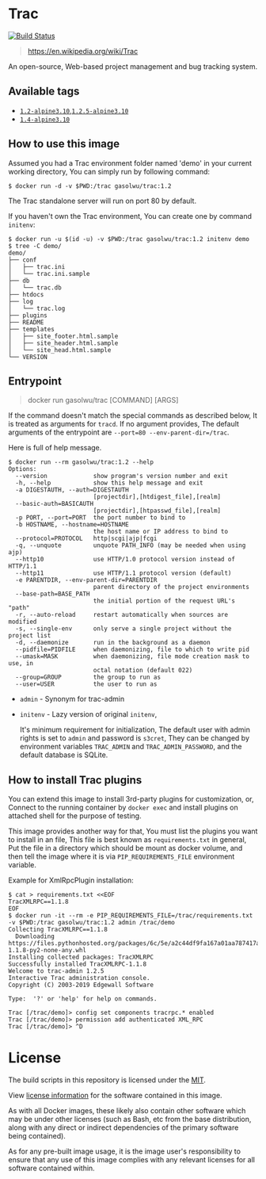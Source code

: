 # Trac

[![Build Status](https://travis-ci.org/Gasol/docker-trac.svg?branch=master)](https://travis-ci.org/Gasol/docker-trac)

> https://en.wikipedia.org/wiki/Trac

An open-source, Web-based project management and bug tracking system.

## Available tags

<!-- DON'T EDIT TAGS, IT IS AUTO-GENERATED BY ./gen-tags.sh -->
<!-- TAGS_BEGIN -->
- [`1.2-alpine3.10`,`1.2.5-alpine3.10`](https://github.com/Gasol/docker-trac/blob/d0ab3a5b187647559baa62b175a1ee896365247b/1.2/alpine3.10/Dockerfile)
- [`1.4-alpine3.10`](https://github.com/Gasol/docker-trac/blob/d0ab3a5b187647559baa62b175a1ee896365247b/1.4/alpine3.10/Dockerfile)
<!-- TAGS_END -->

## How to use this image

Assumed you had a Trac environment folder named 'demo' in your current working directory, You can simply run by following command:

    $ docker run -d -v $PWD:/trac gasolwu/trac:1.2

The Trac standalone server will run on port 80 by default.

If you haven't own the Trac environment, You can create one by command `initenv`:

    $ docker run -u $(id -u) -v $PWD:/trac gasolwu/trac:1.2 initenv demo
    $ tree -C demo/
    demo/
    ├── conf
    │   ├── trac.ini
    │   └── trac.ini.sample
    ├── db
    │   └── trac.db
    ├── htdocs
    ├── log
    │   └── trac.log
    ├── plugins
    ├── README
    ├── templates
    │   ├── site_footer.html.sample
    │   ├── site_header.html.sample
    │   └── site_head.html.sample
    └── VERSION

## Entrypoint

> docker run gasolwu/trac [COMMAND] [ARGS]

If the command doesn't match the special commands as described below, It is treated as arguments for `tracd`. If no argument provides, The default arguments of the entrypoint are `--port=80 --env-parent-dir=/trac`.

Here is full of help message.

    $ docker run --rm gasolwu/trac:1.2 --help
    Options:
      --version             show program's version number and exit
      -h, --help            show this help message and exit
      -a DIGESTAUTH, --auth=DIGESTAUTH
                            [projectdir],[htdigest_file],[realm]
      --basic-auth=BASICAUTH
                            [projectdir],[htpasswd_file],[realm]
      -p PORT, --port=PORT  the port number to bind to
      -b HOSTNAME, --hostname=HOSTNAME
                            the host name or IP address to bind to
      --protocol=PROTOCOL   http|scgi|ajp|fcgi
      -q, --unquote         unquote PATH_INFO (may be needed when using ajp)
      --http10              use HTTP/1.0 protocol version instead of HTTP/1.1
      --http11              use HTTP/1.1 protocol version (default)
      -e PARENTDIR, --env-parent-dir=PARENTDIR
                            parent directory of the project environments
      --base-path=BASE_PATH
                            the initial portion of the request URL's "path"
      -r, --auto-reload     restart automatically when sources are modified
      -s, --single-env      only serve a single project without the project list
      -d, --daemonize       run in the background as a daemon
      --pidfile=PIDFILE     when daemonizing, file to which to write pid
      --umask=MASK          when daemonizing, file mode creation mask to use, in
                            octal notation (default 022)
      --group=GROUP         the group to run as
      --user=USER           the user to run as

- `admin` - Synonym for trac-admin
- `initenv` - Lazy version of original `initenv`,

    It's minimum requirement for initialization, The default user with admin rights is set to `admin` and password is `s3cret`, They can be changed by environment variables `TRAC_ADMIN` and `TRAC_ADMIN_PASSWORD`, and the default database is SQLite.

## How to install Trac plugins

You can extend this image to install 3rd-party plugins for customization, or, Connect to the running container by `docker exec` and install plugins on attached shell for the purpose of testing.

This image provides another way for that, You must list the plugins you want to install in an file, This file is best known as `requirements.txt` in general, Put the file in a directory which should be mount as docker volume, and then tell the image where it is via `PIP_REQUIREMENTS_FILE` environment variable.

Example for XmlRpcPlugin installation:

    $ cat > requirements.txt <<EOF
    TracXMLRPC==1.1.8
    EOF
    $ docker run -it --rm -e PIP_REQUIREMENTS_FILE=/trac/requirements.txt -v $PWD:/trac gasolwu/trac:1.2 admin /trac/demo
    Collecting TracXMLRPC==1.1.8
      Downloading https://files.pythonhosted.org/packages/6c/5e/a2c44df9fa167a01aa787417a048840234a77c1d5401e86ef601465ee4eb/TracXMLRPC-1.1.8-py2-none-any.whl
    Installing collected packages: TracXMLRPC
    Successfully installed TracXMLRPC-1.1.8
    Welcome to trac-admin 1.2.5
    Interactive Trac administration console.
    Copyright (C) 2003-2019 Edgewall Software
    
    Type:  '?' or 'help' for help on commands.
    
    Trac [/trac/demo]> config set components tracrpc.* enabled
    Trac [/trac/demo]> permission add authenticated XML_RPC
    Trac [/trac/demo]> ^D

# License

The build scripts in this repository is licensed under the [MIT](https://gasolwu.mit-license.org/license.txt).

View [license information](https://trac.edgewall.org/wiki/TracLicense) for the software contained in this image.

As with all Docker images, these likely also contain other software which may be under other licenses (such as Bash, etc from the base distribution, along with any direct or indirect dependencies of the primary software being contained).

As for any pre-built image usage, it is the image user's responsibility to ensure that any use of this image complies with any relevant licenses for all software contained within.
